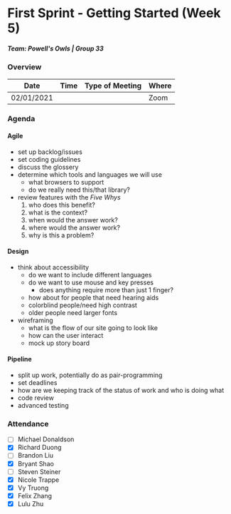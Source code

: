 # First Sprint - Getting Started (Week 5)
##### Team: Powell's Owls | Group 33

### Overview
| Date       | Time      | Type of Meeting   | Where   |
| ---------- | --------- | ----------------- | ------- |
| 02/01/2021 |  |          | Zoom    |


### Agenda
#### Agile
- set up backlog/issues
- set coding guidelines
- discuss the glossery
- determine which tools and languages we will use
  - what browsers to support
  - do we really need this/that library?
- review features with the *Five Whys*
   1. who does this benefit?
   2. what is the context?
   3. when would the answer work?
   4. where would the answer work?
   5. why is this a problem?
  
#### Design
- think about accessibility
  - do we want to include different languages
  - do we want to use mouse and key presses
    - does anything require more than just 1 finger?
  - how about for people that need hearing aids
  - colorblind people/need high contrast
  - older people need larger fonts
- wireframing
  - what is the flow of our site going to look like
  - how can the user interact
  - mock up story board
  
#### Pipeline
- split up work, potentially do as pair-programming
- set deadlines
- how are we keeping track of the status of work and who is doing what
- code review
- advanced testing
  

### Attendance
- [ ] Michael Donaldson
- [x] Richard Duong
- [ ] Brandon Liu
- [x] Bryant Shao
- [ ] Steven Steiner
- [x] Nicole Trappe
- [x] Vy Truong
- [x] Felix Zhang
- [x] Lulu Zhu
